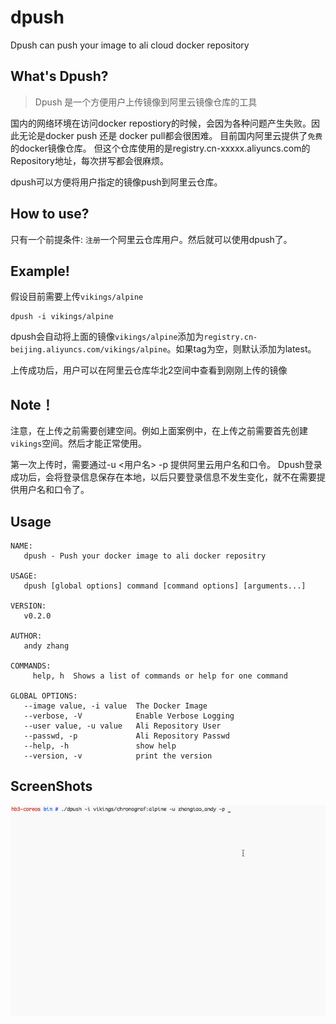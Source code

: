# dpush
Dpush can push your image to ali cloud docker repository

## What's Dpush?
> Dpush 是一个方便用户上传镜像到阿里云镜像仓库的工具

国内的网络环境在访问docker repostiory的时候，会因为各种问题产生失败。因此无论是docker push 还是 docker pull都会很困难。
目前国内阿里云提供了`免费`的docker镜像仓库。 但这个仓库使用的是registry.cn-xxxxx.aliyuncs.com的Repository地址，每次拼写都会很麻烦。

dpush可以方便将用户指定的镜像push到阿里云仓库。

## How to use?

只有一个前提条件: `注册`一个阿里云仓库用户。然后就可以使用dpush了。

## Example!

假设目前需要上传`vikings/alpine`
```
dpush -i vikings/alpine
```

dpush会自动将上面的镜像`vikings/alpine`添加为`registry.cn-beijing.aliyuncs.com/vikings/alpine`。如果tag为空，则默认添加为latest。

上传成功后，用户可以在阿里云仓库华北2空间中查看到刚刚上传的镜像

## Note！

注意，在上传之前需要创建空间。例如上面案例中，在上传之前需要首先创建`vikings`空间。然后才能正常使用。

第一次上传时，需要通过-u <用户名> -p 提供阿里云用户名和口令。 Dpush登录成功后，会将登录信息保存在本地，以后只要登录信息不发生变化，就不在需要提供用户名和口令了。

## Usage

```
NAME:
   dpush - Push your docker image to ali docker repositry

USAGE:
   dpush [global options] command [command options] [arguments...]

VERSION:
   v0.2.0

AUTHOR:
   andy zhang

COMMANDS:
     help, h  Shows a list of commands or help for one command

GLOBAL OPTIONS:
   --image value, -i value  The Docker Image
   --verbose, -V            Enable Verbose Logging
   --user value, -u value   Ali Repository User
   --passwd, -p             Ali Repository Passwd
   --help, -h               show help
   --version, -v            print the version
```

## ScreenShots

![](https://github.com/andy-zhangtao/blogpic/blob/master/dpush.gif?raw=true)